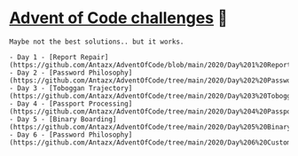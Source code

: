 # [Advent of Code challenges](https://adventofcode.com/) 🎄

    Maybe not the best solutions.. but it works.

    - Day 1 - [Report Repair] (https://github.com/Antazx/AdventOfCode/blob/main/2020/Day%201%20Report%20Repair/index.ts)
    - Day 2 - [Password Philosophy] (https://github.com/Antazx/AdventOfCode/tree/main/2020/Day%202%20Password%20Philosophy)
    - Day 3 - [Toboggan Trajectory] (https://github.com/Antazx/AdventOfCode/tree/main/2020/Day%203%20Toboggan%20Trajectory)
    - Day 4 - [Passport Processing] (https://github.com/Antazx/AdventOfCode/tree/main/2020/Day%204%20Passport%20Processing)
    - Day 5 - [Binary Boarding] (https://github.com/Antazx/AdventOfCode/tree/main/2020/Day%205%20Binary%20Boarding%20)
    - Day 6 - [Password Philosophy] (https://github.com/Antazx/AdventOfCode/tree/main/2020/Day%206%20Custom%20Customs)